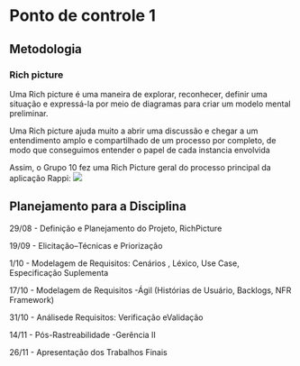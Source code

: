 # Ponto de controle 1

## Metodologia

### Rich picture

<p>

Uma Rich picture é uma maneira de explorar, reconhecer, definir uma situação e expressá-la por meio de diagramas para criar um modelo mental preliminar.

Uma Rich picture ajuda muito a abrir uma discussão e chegar a um entendimento amplo e compartilhado de um processo por completo, de modo que conseguimos entender o papel de cada instancia envolvida

Assim, o Grupo 10 fez uma Rich Picture geral do processo principal da aplicação Rappi:
![](https://i.imgur.com/iJg5KCk.jpg)

</p>

## Planejamento para a Disciplina

29/08 - Definição e Planejamento do Projeto, RichPicture

19/09 - Elicitação–Técnicas e Priorização

1/10 - Modelagem de Requisitos: Cenários , Léxico, Use Case, Especificação Suplementa

17/10 - Modelagem de Requisitos -Ágil (Histórias de Usuário, Backlogs, NFR Framework)

31/10 - Análisede Requisitos: Verificação eValidação

14/11 - Pós-Rastreabilidade -Gerência II

26/11 - Apresentação dos Trabalhos Finais
